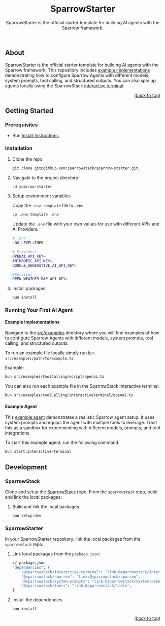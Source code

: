 <!-- README copied from https://raw.githubusercontent.com/othneildrew/Best-README-Template/master/README.md -->

<!-- PROJECT LOGO -->
<br />
<div align="center">
	<!-- <a href="https://github.com/DWC01/dapp-sandbox-contracts">
		<img src="/images/logo.png" alt="Logo" width="419" height="128">
	</a> -->
	<h1>SparrowStarter</h1>
	<p>SparrowStarter is the official starter template for building AI agents with the Sparrow framework.</p>
</div>
<br />

## About
SparrowStarter is the official starter template for building AI agents with the Sparrow framework. This repository includes [example implementations](./src/examples) demonstrating how to configure Sparrow Agents with different models, system prompts, tool calling, and structured outputs. You can also spin up agents locally using the SparrowStack [interactive terminal](./src/interactiveTerminal).


<p align="right">(<a href="#top">back to top</a>)</p>

<!-- GETTING STARTED -->

## Getting Started

### Prerequisites

- Bun [Install Instructions](https://bun.sh/docs/installation)

### Installation

1.  Clone the repo

    ```sh
    git clone git@github.com:sparrowstack/sparrow-starter.git
    ```

2.  Navigate to the project directory

    ```sh
    cd sparrow-starter
    ```

3.  Setup environment variables

    Copy the `.env.template` file to `.env`

    ```sh
    cp .env.template .env
    ```

    Update the `.env` file with your own values for use with different APIs and AI Providers.
    ```sh
    # .env
    LOG_LEVEL=INFO

    # Providers
    OPENAI_API_KEY=
    ANTHROPIC_API_KEY=
    GOOGLE_GENERATIVE_AI_API_KEY=

    #Services
    OPEN_WEATHER_MAP_API_KEY=
    ```

4.  Install packages

    ```sh
    bun install
    ```

### Running Your First AI Agent

#### Example Implementations
Navigate to the [src/examples](./src/examples) directory where you will find examples of how to configure Sparrow Agents with different models, system prompts, tool calling, and structured outputs.

To run an example file locally simply run `bun src/examples/path/to/example.ts`.

Example:
```sh
bun src/examples/toolCalling/script/openai.ts
```

You can also run each example file in the SparrowStack interactive terminal:
```sh
bun src/examples/toolCalling/interactiveTerminal/openai.ts
```

#### Example Agent
This [example agent](./src/interactiveTerminal) demonstrates a realistic Sparrow agent setup. It uses system prompts and equips the agent with multiple tools to leverage. Treat this as a sandbox for experimenting with different models, prompts, and tool integrations.

To start this example agent, run the following command:
```sh
bun start:interactive-terminal
```

## Development

### SparrowStack
Clone and setup the [SparrowStack](https://github.com/sparrowstack/sparrowstack) repo. From the `sparrowstack` repo, build and link the local packages:

1.  Build and link the local packages
    ```sh
    bun setup:dev
    ```

### SparrowStarter
In your SparrowStarter repository, link the local packages from the `sparrowstack` repo:

1.  Link local packages from the `package.json`:

    ```sh
    // package.json
    "dependencies": {
        "@sparrowstack/interactive-terminal": "link:@sparrowstack/interactive-terminal",
        "@sparrowstack/sparrow": "link:@sparrowstack/sparrow",
        "@sparrowstack/system-prompts": "link:@sparrowstack/system-prompts",
        "@sparrowstack/tools": "link:@sparrowstack/tools",
    }
    ```

2.  Install the dependencies

    ```sh
    bun install
    ```

<p align="right">(<a href="#top">back to top</a>)</p>
